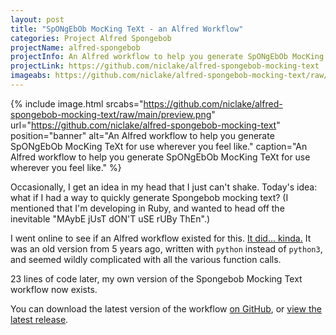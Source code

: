 ```yaml
---
layout: post
title: "SpONgEbOb MocKing TeXt - an Alfred Workflow"
categories: Project Alfred Spongebob
projectName: alfred-spongebob
projectInfo: An Alfred workflow to help you generate SpONgEbOb MocKing TeXt for use wherever you feel like.
projectLink: https://github.com/niclake/alfred-spongebob-mocking-text
imageabs: https://github.com/niclake/alfred-spongebob-mocking-text/raw/main/preview.png
---
```


{% include image.html
  srcabs="https://github.com/niclake/alfred-spongebob-mocking-text/raw/main/preview.png"
  url="https://github.com/niclake/alfred-spongebob-mocking-text"
  position="banner"
  alt="An Alfred workflow to help you generate SpONgEbOb MocKing TeXt for use wherever you feel like."
  caption="An Alfred workflow to help you generate SpONgEbOb MocKing TeXt for use wherever you feel like."
%}

Occasionally, I get an idea in my head that I just can't shake. Today's idea: what if I had a way to quickly generate Spongebob mocking text? (I mentioned that I'm developing in Ruby, and wanted to head off the inevitable "MAybE jUsT dON'T uSE rUBy ThEn".)

I went online to see if an Alfred workflow existed for this. [It did... kinda.](https://github.com/kwaugh/Aflred-Spongebob-Mocking-Text) It was an old version from 5 years ago, written with `python` instead of `python3`, and seemed wildly complicated with all the various function calls.

23 lines of code later, my own version of the Spongebob Mocking Text workflow now exists.

You can download the latest version of the workflow [on GitHub](https://github.com/niclake/alfred-spongebob-mocking-text/releases/download/v1.0.0/Spongebob.Mocking.Text.alfredworkflow), or [view the latest release](https://github.com/niclake/alfred-spongebob-mocking-text/releases/latest).
